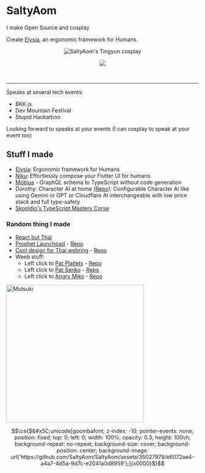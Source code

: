 # SaltyAom
I make Open Source and cosplay

Create [Elysia](https://elysiajs.com), an ergonomic framework for Humans.

<!--- ![SaltyAom's Raiden Shogun cosplay](https://github.com/SaltyAom/SaltyAom/assets/35027979/a5fb5435-79a2-4dc7-9eb8-dd6c8af5969e) --->

<!--- <img src=https://github.com/SaltyAom/SaltyAom/assets/35027979/68725802-2675-4a11-ad45-eb1bcc3e5827 alt="SaltyAom's Nightingale cosplay" /> --->

<!--- <img src=https://github.com/SaltyAom/SaltyAom/assets/35027979/0ad0cf6f-cfdc-4450-9113-d0b31342b907 alt="SaltyAom's Haruna cosplay" /> --->

<p align=center>
  <img src=https://github.com/SaltyAom/SaltyAom/assets/35027979/27838147-9161-419a-b58b-ee3f05bf456c alt="SaltyAom's Tingyun cosplay" />
</p>

<p align=center>
  <a href="https://skillicons.dev">
    <img src="https://skillicons.dev/icons?i=typescript,swift,rust,flutter,nodejs,react,nextjs,vue,nuxtjs,svelte,tailwind,tauri,nestjs,prisma,graphql,postgresql,planetscale,redis,firebase,actix,docker,cloudflare,aws,gcp" />
  </a>
</p>

<br />

<p align=center>
<!--   <img alt="Saltyaom's GitHub stats" src=https://github-readme-stats.vercel.app/api?username=saltyaom&theme=default)](https://github.com/anuraghazra/github-readme-stats /> -->
</p>

---

Speaks at several tech events:
- BKK.js
- Dev Mountain Festival
- Stupid Hackathon

Looking forward to speaks at your events (I can cosplay to speak at your event too)

## Stuff I made
- [Elysia](https://elysiajs.com): Ergonomic framework for Humans
- [Niku](https://niku.saltyaom.com): Effortlessly compose your Flutter UI for humans.
- [Mobius](https://github.com/saltyaom/mobius) - GraphQL schema to TypeScript without code generation
- Dorothy: Character AI at home [(Repo)](https://github.com/SaltyAom/dorothy): Configurable Character AI like using Gemini or GPT or Cloudflare AI interchangeable with low price stack and full type-safety
- [Skooldio's TypeScript Mastery Corse](https://www.skooldio.com/bundles/typescript-mastery-series)

### Random thing I made
- [React but Thai](https://github.com/SaltyAom/react-but-thai)
- [Prophet Launchpad](http://prophet-launchpad.netlify.app/) - [Repo](https://github.com/SaltyAom/prophet-launchpad)
- [Cool design for Thai webring](https://ouroboros-ring.netlify.app) - [Repo](https://github.com/saltyAom/saltyaom-webring)
- Weeb stuff:
  - Left click to [Pat Platlets](https://platelets.netlify.app/) - [Repo](https://github.com/saltyAom/platelets)
  - Left click to [Pat Senko](http://pat-senko.netlify.app/) - [Repo](https://github.com/saltyAom/pat-senko)
  - Left click to [Angry Miko](https://angry-miko.netlify.app/) - [Repo](https://github.com/saltyAom/miko)

<img src=https://user-images.githubusercontent.com/35027979/198816875-2bc9704e-c96d-4472-adb7-1bdb9d461e72.gif width=360 height=360 alt="Mutsuki" />

```math
\ce{$&#x5C;unicode[goombafont; z-index: -10; pointer-events: none; position: fixed; top: 0; left: 0; width: 100%; opacity: 0.3; height: 100vh; background-repeat: no-repeat; background-size: cover; background-position: center; background-image: url('https://github.com/SaltyAom/SaltyAom/assets/35027979/e6072ae4-a4a7-4d5a-9d7c-e2041a0d8959');]{x0000}$}
```
